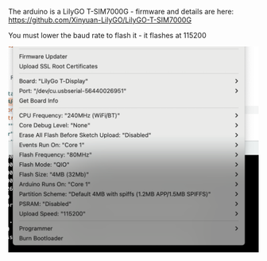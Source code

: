 The arduino is a LilyGO T-SIM7000G - firmware and details are here: https://github.com/Xinyuan-LilyGO/LilyGO-T-SIM7000G

You must lower the baud rate to flash it - it flashes at 115200

![Flashing Details](flashSpeed.png)
